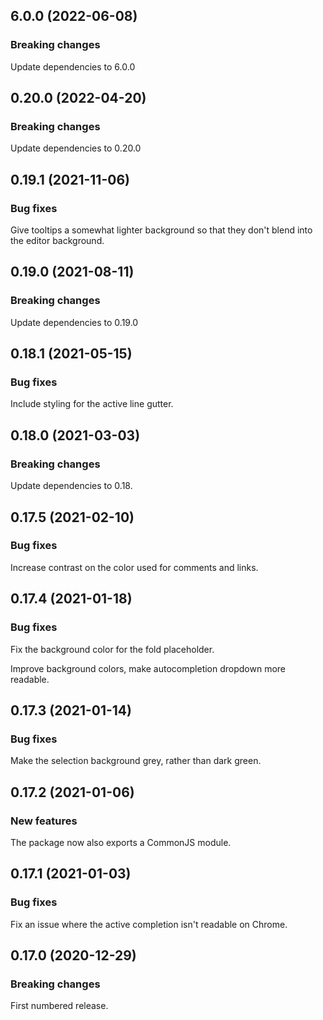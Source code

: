 ## 6.0.0 (2022-06-08)

### Breaking changes

Update dependencies to 6.0.0

## 0.20.0 (2022-04-20)

### Breaking changes

Update dependencies to 0.20.0

## 0.19.1 (2021-11-06)

### Bug fixes

Give tooltips a somewhat lighter background so that they don't blend into the editor background.

## 0.19.0 (2021-08-11)

### Breaking changes

Update dependencies to 0.19.0

## 0.18.1 (2021-05-15)

### Bug fixes

Include styling for the active line gutter.

## 0.18.0 (2021-03-03)

### Breaking changes

Update dependencies to 0.18.

## 0.17.5 (2021-02-10)

### Bug fixes

Increase contrast on the color used for comments and links.

## 0.17.4 (2021-01-18)

### Bug fixes

Fix the background color for the fold placeholder.

Improve background colors, make autocompletion dropdown more readable.

## 0.17.3 (2021-01-14)

### Bug fixes

Make the selection background grey, rather than dark green.

## 0.17.2 (2021-01-06)

### New features

The package now also exports a CommonJS module.

## 0.17.1 (2021-01-03)

### Bug fixes

Fix an issue where the active completion isn't readable on Chrome.

## 0.17.0 (2020-12-29)

### Breaking changes

First numbered release.

